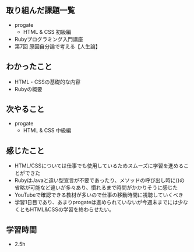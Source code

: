 ## 取り組んだ課題一覧
- progate
  - HTML & CSS 初級編
- Rubyプログラミング入門講座
- 第7回 原因自分論で考える【人生論】
## わかったこと
- HTML・CSSの基礎的な内容
- Rubyの概要
## 次やること
- progate
  - HTML & CSS 中級編
## 感じたこと
- HTML/CSSについては仕事でも使用しているためスムーズに学習を進めることができた
- RubyはJavaと違い型宣言が不要であったり、メソッドの呼び出し時に()の省略が可能など違いが多々あり、慣れるまで時間がかかりそうに感じた
- YouTubeで確認できる教材が多いので仕事の移動時間に視聴していくべき
- 学習1日目であり、あまりprogateは進められていないが今週末までには少なくともHTML&CSSの学習を終わらせたい。
## 学習時間
- 2.5h
